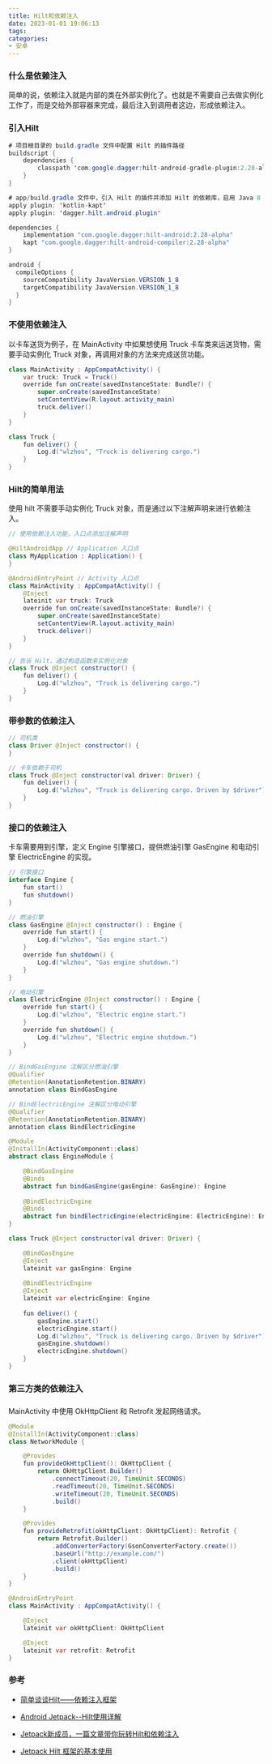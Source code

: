 ```yaml
---
title: Hilt和依赖注入
date: 2023-01-01 19:06:13
tags:
categories:
- 安卓
---
```


### 什么是依赖注入

简单的说，依赖注入就是内部的类在外部实例化了。也就是不需要自己去做实例化工作了，而是交给外部容器来完成，最后注入到调用者这边，形成依赖注入。

### 引入Hilt

```java
# 项目根目录的 build.gradle 文件中配置 Hilt 的插件路径
buildscript {
    dependencies {
        classpath 'com.google.dagger:hilt-android-gradle-plugin:2.28-alpha'
    }
}

# app/build.gradle 文件中，引入 Hilt 的插件并添加 Hilt 的依赖库，启用 Java 8 的功能
apply plugin: 'kotlin-kapt'
apply plugin: 'dagger.hilt.android.plugin'

dependencies {
    implementation "com.google.dagger:hilt-android:2.28-alpha"
    kapt "com.google.dagger:hilt-android-compiler:2.28-alpha"
}

android {
  compileOptions {
    sourceCompatibility JavaVersion.VERSION_1_8
    targetCompatibility JavaVersion.VERSION_1_8
  }
}
```

### 不使用依赖注入

以卡车送货为例子，在 MainActivity 中如果想使用 Truck 卡车类来运送货物，需要手动实例化 Truck 对象，再调用对象的方法来完成送货功能。

```java
class MainActivity : AppCompatActivity() {
    var truck: Truck = Truck()
    override fun onCreate(savedInstanceState: Bundle?) {
        super.onCreate(savedInstanceState)
        setContentView(R.layout.activity_main)
        truck.deliver()
    }
}

class Truck {
    fun deliver() {
        Log.d("wlzhou", "Truck is delivering cargo.")
    }
}
```

### Hilt的简单用法

使用 hilt 不需要手动实例化 Truck 对象，而是通过以下注解声明来进行依赖注入。

```java
// 使用依赖注入功能，入口点添加注解声明

@HiltAndroidApp // Application 入口点
class MyApplication : Application() {
}

@AndroidEntryPoint // Activity 入口点
class MainActivity : AppCompatActivity() {
    @Inject
    lateinit var truck: Truck
    override fun onCreate(savedInstanceState: Bundle?) {
        super.onCreate(savedInstanceState)
        setContentView(R.layout.activity_main)
        truck.deliver()
    }
}

// 告诉 Hilt，通过构造函数来实例化对象
class Truck @Inject constructor() {
    fun deliver() {
        Log.d("wlzhou", "Truck is delivering cargo.")
    }
}
```

### 带参数的依赖注入

```java
// 司机类
class Driver @Inject constructor() {
}

// 卡车依赖于司机
class Truck @Inject constructor(val driver: Driver) {
    fun deliver() {
        Log.d("wlzhou", "Truck is delivering cargo. Driven by $driver")
    }
}
```

### 接口的依赖注入

卡车需要用到引擎，定义 Engine 引擎接口，提供燃油引擎 GasEngine 和电动引擎 ElectricEngine 的实现。

```java
// 引擎接口
interface Engine {
    fun start()
    fun shutdown()
}

// 燃油引擎
class GasEngine @Inject constructor() : Engine {
    override fun start() {
        Log.d("wlzhou", "Gas engine start.")
    }
    override fun shutdown() {
        Log.d("wlzhou", "Gas engine shutdown.")
    }
}

// 电动引擎
class ElectricEngine @Inject constructor() : Engine {
    override fun start() {
        Log.d("wlzhou", "Electric engine start.")
    }
    override fun shutdown() {
        Log.d("wlzhou", "Electric engine shutdown.")
    }
}

// BindGasEngine 注解区分燃油引擎
@Qualifier
@Retention(AnnotationRetention.BINARY)
annotation class BindGasEngine

// BindElectricEngine 注解区分电动引擎
@Qualifier
@Retention(AnnotationRetention.BINARY)
annotation class BindElectricEngine

@Module
@InstallIn(ActivityComponent::class)
abstract class EngineModule {

    @BindGasEngine
    @Binds
    abstract fun bindGasEngine(gasEngine: GasEngine): Engine
    
    @BindElectricEngine
    @Binds
    abstract fun bindElectricEngine(electricEngine: ElectricEngine): Engine
}

class Truck @Inject constructor(val driver: Driver) {

    @BindGasEngine
    @Inject
    lateinit var gasEngine: Engine
    
    @BindElectricEngine
    @Inject
    lateinit var electricEngine: Engine
    
    fun deliver() {
        gasEngine.start()
        electricEngine.start()
        Log.d("wlzhou", "Truck is delivering cargo. Driven by $driver")
        gasEngine.shutdown()
        electricEngine.shutdown()
    }
}
```

### 第三方类的依赖注入

### 
MainActivity 中使用 OkHttpClient 和 Retrofit 发起网络请求。

```java
@Module
@InstallIn(ActivityComponent::class)
class NetworkModule {

    @Provides
    fun provideOkHttpClient(): OkHttpClient {
        return OkHttpClient.Builder()
            .connectTimeout(20, TimeUnit.SECONDS)
            .readTimeout(20, TimeUnit.SECONDS)
            .writeTimeout(20, TimeUnit.SECONDS)
            .build()
    }

    @Provides
    fun provideRetrofit(okHttpClient: OkHttpClient): Retrofit {
        return Retrofit.Builder()
            .addConverterFactory(GsonConverterFactory.create())
            .baseUrl("http://example.com/")
            .client(okHttpClient)
            .build()
    }
}

@AndroidEntryPoint
class MainActivity : AppCompatActivity() {

    @Inject
    lateinit var okHttpClient: OkHttpClient

    @Inject
    lateinit var retrofit: Retrofit
}
```

### 参考

+ [简单谈谈Hilt——依赖注入框架 ](https://www.cnblogs.com/jimuzz/p/13930844.html)

+ [Android Jetpack--Hilt使用详解](https://zhuanlan.zhihu.com/p/413691642)

+ [Jetpack新成员，一篇文章带你玩转Hilt和依赖注入](https://blog.csdn.net/guolin_blog/article/details/109787732#commentBox)

+ [Jetpack Hilt 框架的基本使用](https://blog.csdn.net/qq_39312146/article/details/130957791)
